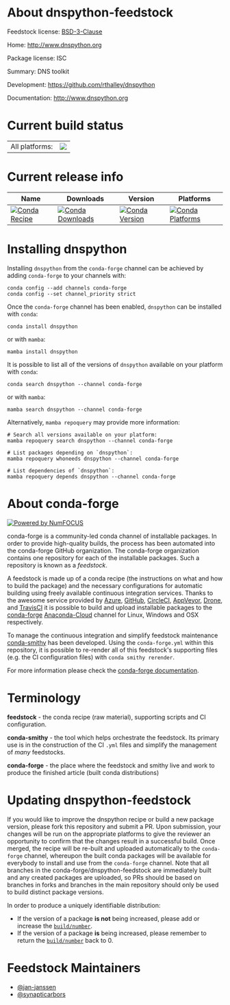 About dnspython-feedstock
=========================

Feedstock license: [BSD-3-Clause](https://github.com/conda-forge/dnspython-feedstock/blob/main/LICENSE.txt)

Home: http://www.dnspython.org

Package license: ISC

Summary: DNS toolkit

Development: https://github.com/rthalley/dnspython

Documentation: http://www.dnspython.org

Current build status
====================


<table><tr><td>All platforms:</td>
    <td>
      <a href="https://dev.azure.com/conda-forge/feedstock-builds/_build/latest?definitionId=3881&branchName=main">
        <img src="https://dev.azure.com/conda-forge/feedstock-builds/_apis/build/status/dnspython-feedstock?branchName=main">
      </a>
    </td>
  </tr>
</table>

Current release info
====================

| Name | Downloads | Version | Platforms |
| --- | --- | --- | --- |
| [![Conda Recipe](https://img.shields.io/badge/recipe-dnspython-green.svg)](https://anaconda.org/conda-forge/dnspython) | [![Conda Downloads](https://img.shields.io/conda/dn/conda-forge/dnspython.svg)](https://anaconda.org/conda-forge/dnspython) | [![Conda Version](https://img.shields.io/conda/vn/conda-forge/dnspython.svg)](https://anaconda.org/conda-forge/dnspython) | [![Conda Platforms](https://img.shields.io/conda/pn/conda-forge/dnspython.svg)](https://anaconda.org/conda-forge/dnspython) |

Installing dnspython
====================

Installing `dnspython` from the `conda-forge` channel can be achieved by adding `conda-forge` to your channels with:

```
conda config --add channels conda-forge
conda config --set channel_priority strict
```

Once the `conda-forge` channel has been enabled, `dnspython` can be installed with `conda`:

```
conda install dnspython
```

or with `mamba`:

```
mamba install dnspython
```

It is possible to list all of the versions of `dnspython` available on your platform with `conda`:

```
conda search dnspython --channel conda-forge
```

or with `mamba`:

```
mamba search dnspython --channel conda-forge
```

Alternatively, `mamba repoquery` may provide more information:

```
# Search all versions available on your platform:
mamba repoquery search dnspython --channel conda-forge

# List packages depending on `dnspython`:
mamba repoquery whoneeds dnspython --channel conda-forge

# List dependencies of `dnspython`:
mamba repoquery depends dnspython --channel conda-forge
```


About conda-forge
=================

[![Powered by
NumFOCUS](https://img.shields.io/badge/powered%20by-NumFOCUS-orange.svg?style=flat&colorA=E1523D&colorB=007D8A)](https://numfocus.org)

conda-forge is a community-led conda channel of installable packages.
In order to provide high-quality builds, the process has been automated into the
conda-forge GitHub organization. The conda-forge organization contains one repository
for each of the installable packages. Such a repository is known as a *feedstock*.

A feedstock is made up of a conda recipe (the instructions on what and how to build
the package) and the necessary configurations for automatic building using freely
available continuous integration services. Thanks to the awesome service provided by
[Azure](https://azure.microsoft.com/en-us/services/devops/), [GitHub](https://github.com/),
[CircleCI](https://circleci.com/), [AppVeyor](https://www.appveyor.com/),
[Drone](https://cloud.drone.io/welcome), and [TravisCI](https://travis-ci.com/)
it is possible to build and upload installable packages to the
[conda-forge](https://anaconda.org/conda-forge) [Anaconda-Cloud](https://anaconda.org/)
channel for Linux, Windows and OSX respectively.

To manage the continuous integration and simplify feedstock maintenance
[conda-smithy](https://github.com/conda-forge/conda-smithy) has been developed.
Using the ``conda-forge.yml`` within this repository, it is possible to re-render all of
this feedstock's supporting files (e.g. the CI configuration files) with ``conda smithy rerender``.

For more information please check the [conda-forge documentation](https://conda-forge.org/docs/).

Terminology
===========

**feedstock** - the conda recipe (raw material), supporting scripts and CI configuration.

**conda-smithy** - the tool which helps orchestrate the feedstock.
                   Its primary use is in the construction of the CI ``.yml`` files
                   and simplify the management of *many* feedstocks.

**conda-forge** - the place where the feedstock and smithy live and work to
                  produce the finished article (built conda distributions)


Updating dnspython-feedstock
============================

If you would like to improve the dnspython recipe or build a new
package version, please fork this repository and submit a PR. Upon submission,
your changes will be run on the appropriate platforms to give the reviewer an
opportunity to confirm that the changes result in a successful build. Once
merged, the recipe will be re-built and uploaded automatically to the
`conda-forge` channel, whereupon the built conda packages will be available for
everybody to install and use from the `conda-forge` channel.
Note that all branches in the conda-forge/dnspython-feedstock are
immediately built and any created packages are uploaded, so PRs should be based
on branches in forks and branches in the main repository should only be used to
build distinct package versions.

In order to produce a uniquely identifiable distribution:
 * If the version of a package **is not** being increased, please add or increase
   the [``build/number``](https://docs.conda.io/projects/conda-build/en/latest/resources/define-metadata.html#build-number-and-string).
 * If the version of a package **is** being increased, please remember to return
   the [``build/number``](https://docs.conda.io/projects/conda-build/en/latest/resources/define-metadata.html#build-number-and-string)
   back to 0.

Feedstock Maintainers
=====================

* [@jan-janssen](https://github.com/jan-janssen/)
* [@synapticarbors](https://github.com/synapticarbors/)

